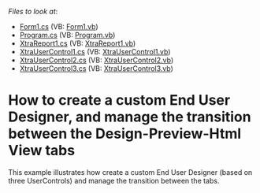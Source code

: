 <!-- default file list -->
*Files to look at*:

* [Form1.cs](./CS/WindowsApplication1/Form1.cs) (VB: [Form1.vb](./VB/WindowsApplication1/Form1.vb))
* [Program.cs](./CS/WindowsApplication1/Program.cs) (VB: [Program.vb](./VB/WindowsApplication1/Program.vb))
* [XtraReport1.cs](./CS/WindowsApplication1/XtraReport1.cs) (VB: [XtraReport1.vb](./VB/WindowsApplication1/XtraReport1.vb))
* [XtraUserControl1.cs](./CS/WindowsApplication1/XtraUserControl1.cs) (VB: [XtraUserControl1.vb](./VB/WindowsApplication1/XtraUserControl1.vb))
* [XtraUserControl2.cs](./CS/WindowsApplication1/XtraUserControl2.cs) (VB: [XtraUserControl2.vb](./VB/WindowsApplication1/XtraUserControl2.vb))
* [XtraUserControl3.cs](./CS/WindowsApplication1/XtraUserControl3.cs) (VB: [XtraUserControl3.vb](./VB/WindowsApplication1/XtraUserControl3.vb))
<!-- default file list end -->
# How to create a custom End User Designer, and manage the transition between the Design-Preview-Html View tabs


<p>This example illustrates how create a custom End User Designer (based on three UserControls) and manage the transition between the tabs.</p>

<br/>


